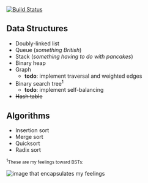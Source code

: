 [![Build Status](https://travis-ci.org/tsnaomi/data_structures.png?branch=master)](https://travis-ci.org/tsnaomi/data_structures)

## Data Structures
- Doubly-linked list
- Queue (*something British*)
- Stack (*something having to do with pancakes*)
- Binary heap
- Graph 
  - **todo**: implement traversal and weighted edges
- Binary search tree<sup>1</sup> 
  - **todo**: implement self-balancing
- ~~Hash table~~

## Algorithms
- Insertion sort
- Merge sort
- Quicksort
- Radix sort

<sub><sup>1</sup>These are my feelings toward BSTs:</sub>

![image that encapsulates my feelings](http://tsnaomi.net/images/bst.png)
